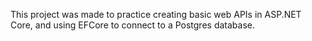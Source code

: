 This project was made to practice creating basic web APIs in ASP.NET Core, and using EFCore to connect to a Postgres database.
